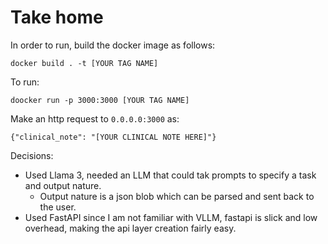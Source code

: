 # Take home

In order to run, build the docker image as follows: 

```
docker build . -t [YOUR TAG NAME]
```

To run: 
```
doocker run -p 3000:3000 [YOUR TAG NAME]
```

Make an http request to `0.0.0.0:3000` as: 
```
{"clinical_note": "[YOUR CLINICAL NOTE HERE]"}
```

Decisions: 
* Used Llama 3, needed an LLM that could tak prompts to specify a task and output nature.
    * Output nature is a json blob which can be parsed and sent back to the user.
* Used FastAPI since I am not familiar with VLLM, fastapi is slick and low overhead, making the api layer creation fairly easy.

